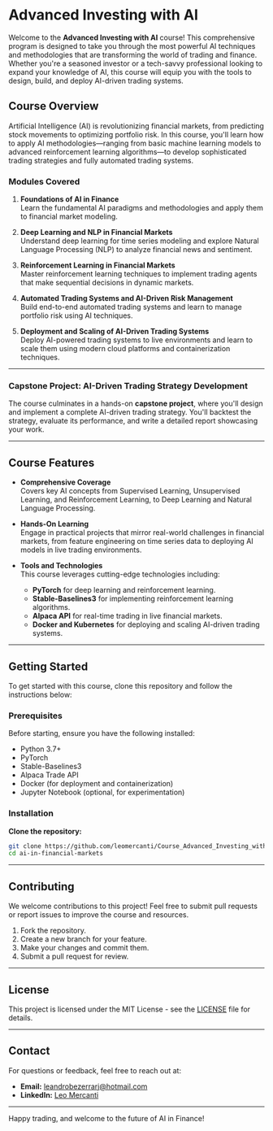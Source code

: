 # **Advanced Investing with AI**

Welcome to the **Advanced Investing with AI** course! This comprehensive program is designed to take you through the most powerful AI techniques and methodologies that are transforming the world of trading and finance. Whether you're a seasoned investor or a tech-savvy professional looking to expand your knowledge of AI, this course will equip you with the tools to design, build, and deploy AI-driven trading systems.

## **Course Overview**

Artificial Intelligence (AI) is revolutionizing financial markets, from predicting stock movements to optimizing portfolio risk. In this course, you'll learn how to apply AI methodologies—ranging from basic machine learning models to advanced reinforcement learning algorithms—to develop sophisticated trading strategies and fully automated trading systems.

### **Modules Covered**

1. **Foundations of AI in Finance**  
   Learn the fundamental AI paradigms and methodologies and apply them to financial market modeling.
   
2. **Deep Learning and NLP in Financial Markets**  
   Understand deep learning for time series modeling and explore Natural Language Processing (NLP) to analyze financial news and sentiment.

3. **Reinforcement Learning in Financial Markets**  
   Master reinforcement learning techniques to implement trading agents that make sequential decisions in dynamic markets.

4. **Automated Trading Systems and AI-Driven Risk Management**  
   Build end-to-end automated trading systems and learn to manage portfolio risk using AI techniques.

5. **Deployment and Scaling of AI-Driven Trading Systems**  
   Deploy AI-powered trading systems to live environments and learn to scale them using modern cloud platforms and containerization techniques.

---

### **Capstone Project: AI-Driven Trading Strategy Development**

The course culminates in a hands-on **capstone project**, where you'll design and implement a complete AI-driven trading strategy. You'll backtest the strategy, evaluate its performance, and write a detailed report showcasing your work.

---

## **Course Features**

- **Comprehensive Coverage**  
  Covers key AI concepts from Supervised Learning, Unsupervised Learning, and Reinforcement Learning, to Deep Learning and Natural Language Processing.

- **Hands-On Learning**  
  Engage in practical projects that mirror real-world challenges in financial markets, from feature engineering on time series data to deploying AI models in live trading environments.

- **Tools and Technologies**  
  This course leverages cutting-edge technologies including:
  - **PyTorch** for deep learning and reinforcement learning.
  - **Stable-Baselines3** for implementing reinforcement learning algorithms.
  - **Alpaca API** for real-time trading in live financial markets.
  - **Docker and Kubernetes** for deploying and scaling AI-driven trading systems.

---

## **Getting Started**

To get started with this course, clone this repository and follow the instructions below:

### **Prerequisites**

Before starting, ensure you have the following installed:

- Python 3.7+
- PyTorch
- Stable-Baselines3
- Alpaca Trade API
- Docker (for deployment and containerization)
- Jupyter Notebook (optional, for experimentation)

### **Installation**

**Clone the repository:**

   ```bash
   git clone https://github.com/leomercanti/Course_Advanced_Investing_with_AI.git
   cd ai-in-financial-markets
   ```
---

## **Contributing**

We welcome contributions to this project! Feel free to submit pull requests or report issues to improve the course and resources.

1. Fork the repository.
2. Create a new branch for your feature.
3. Make your changes and commit them.
4. Submit a pull request for review.

---

## **License**

This project is licensed under the MIT License - see the [LICENSE](LICENSE) file for details.

---

## **Contact**

For questions or feedback, feel free to reach out at:

- **Email:** leandrobezerrarj@hotmail.com
- **LinkedIn:** [Leo Mercanti](https://www.linkedin.com/in/leo-mercanti/)

---

Happy trading, and welcome to the future of AI in Finance!


